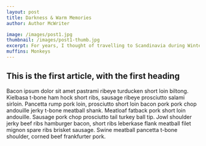 ```yaml
---
layout: post
title: Darkness & Warm Memories
author: Author McWriter

image: /images/post1.jpg
thumbnail: /images/post1-thumb.jpg
excerpt: For years, I thought of travelling to Scandinavia during Winter...
muffins: Monkeys
---
```


## This is the first article, with the first heading

Bacon ipsum dolor sit amet pastrami ribeye turducken short loin
biltong. Kielbasa t-bone ham hock short ribs, sausage ribeye prosciutto
salami sirloin. Pancetta rump pork loin, prosciutto short loin bacon pork
pork chop andouille jerky t-bone meatball shank. Meatloaf fatback pork short
loin andouille. Sausage pork chop prosciutto tail turkey ball tip. Jowl
shoulder jerky beef ribs hamburger bacon, short ribs leberkase flank
meatball filet mignon spare ribs brisket sausage. Swine meatball pancetta
t-bone shoulder, corned beef frankfurter pork.